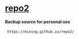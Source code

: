 # [repo2](https://mieing.github.io/repo2/)

#### Backup source for personal use
     https://mieing.github.io/repo2/

